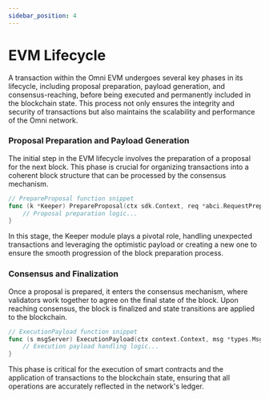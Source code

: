 ```yaml
---
sidebar_position: 4
---
```


# EVM Lifecycle

A transaction within the Omni EVM undergoes several key phases in its lifecycle, including proposal preparation, payload generation, and consensus-reaching, before being executed and permanently included in the blockchain state. This process not only ensures the integrity and security of transactions but also maintains the scalability and performance of the Omni network.

### Proposal Preparation and Payload Generation

The initial step in the EVM lifecycle involves the preparation of a proposal for the next block. This phase is crucial for organizing transactions into a coherent block structure that can be processed by the consensus mechanism.

```go
// PrepareProposal function snippet
func (k *Keeper) PrepareProposal(ctx sdk.Context, req *abci.RequestPrepareProposal) (*abci.ResponsePrepareProposal, error) {
    // Proposal preparation logic...
}
```

In this stage, the Keeper module plays a pivotal role, handling unexpected transactions and leveraging the optimistic payload or creating a new one to ensure the smooth progression of the block preparation process.

### Consensus and Finalization

Once a proposal is prepared, it enters the consensus mechanism, where validators work together to agree on the final state of the block. Upon reaching consensus, the block is finalized and state transitions are applied to the blockchain.

```go
// ExecutionPayload function snippet
func (s msgServer) ExecutionPayload(ctx context.Context, msg *types.MsgExecutionPayload) (*types.ExecutionPayloadResponse, error) {
    // Execution payload handling logic...
}
```

This phase is critical for the execution of smart contracts and the application of transactions to the blockchain state, ensuring that all operations are accurately reflected in the network's ledger.
